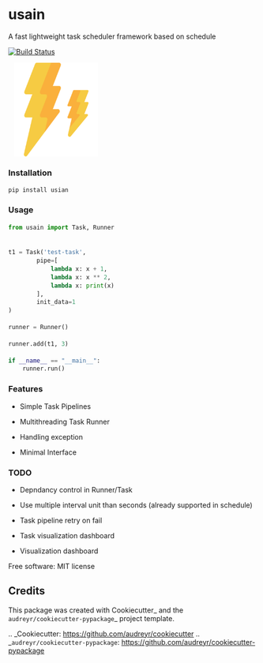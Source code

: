 
# usain

A fast lightweight task scheduler framework based on schedule

[![Build Status](https://travis-ci.com/adhaamehab/usian.svg?branch=master)](https://travis-ci.com/adhaamehab/usian)


<img src="./icon.svg"
     width="170" height="190" align="middle" hspace="12" />



### Installation

```shell
pip install usian
```

### Usage

```python
from usain import Task, Runner


t1 = Task('test-task',
        pipe=[
            lambda x: x + 1,
            lambda x: x ** 2,
            lambda x: print(x)
        ],
        init_data=1
)

runner = Runner()

runner.add(t1, 3)

if __name__ == "__main__":
    runner.run()

```

### Features

- Simple Task Pipelines

- Multithreading Task Runner

- Handling exception

- Minimal Interface

### TODO

- Depndancy control in Runner/Task

- Use multiple interval unit than seconds (already supported in schedule)

- Task pipeline retry on fail

- Task visualization dashboard

- Visualization dashboard


Free software: MIT license

Credits
-------

This package was created with Cookiecutter_ and the `audreyr/cookiecutter-pypackage`_ project template.

.. _Cookiecutter: https://github.com/audreyr/cookiecutter
.. _`audreyr/cookiecutter-pypackage`: https://github.com/audreyr/cookiecutter-pypackage
